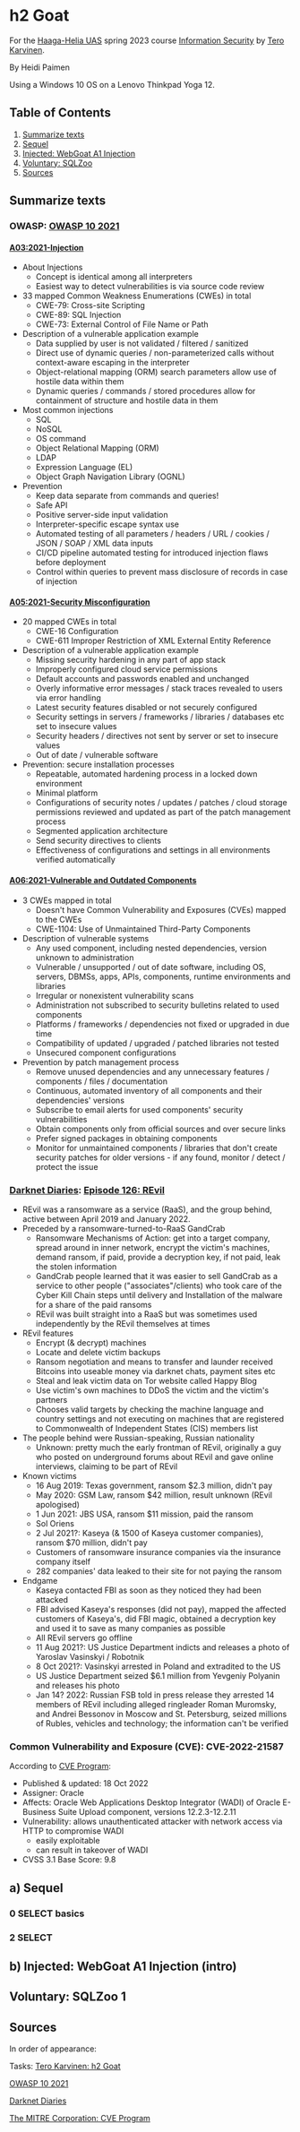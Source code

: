 # h2 Goat

For the [Haaga-Helia UAS](https://www.haaga-helia.fi/en) spring 2023 course [Information Security](https://terokarvinen.com/2023/information-security-2023/) by [Tero Karvinen](https://terokarvinen.com/).

By Heidi Paimen

Using a Windows 10 OS on a Lenovo Thinkpad Yoga 12.

## Table of Contents

1. [Summarize texts](#summarize)
2. [Sequel](#sequel)
3. [Injected: WebGoat A1 Injection](#webgoat-injection)
4. [Voluntary: SQLZoo](#sqlzoo)
5. [Sources](#sources)


<a name="summarize"></a>
## Summarize texts

### OWASP: [OWASP 10 2021](https://owasp.org/Top10/)

#### [A03:2021-Injection](https://owasp.org/Top10/A03_2021-Injection/)

* About Injections
  * Concept is identical among all interpreters
  * Easiest way to detect vulnerabilities is via source code review
* 33 mapped Common Weakness Enumerations (CWEs) in total
  * CWE-79: Cross-site Scripting
  * CWE-89: SQL Injection
  * CWE-73: External Control of File Name or Path
* Description of a vulnerable application example
  * Data supplied by user is not validated / filtered / sanitized
  * Direct use of dynamic queries / non-parameterized calls without context-aware escaping in the interpreter
  * Object-relational mapping (ORM) search parameters allow use of hostile data within them
  * Dynamic queries / commands / stored procedures allow for containment of structure and hostile data in them
* Most common injections
  * SQL
  * NoSQL
  * OS command
  * Object Relational Mapping (ORM)
  * LDAP
  * Expression Language (EL)
  * Object Graph Navigation Library (OGNL) 
* Prevention
  * Keep data separate from commands and queries!
  * Safe API
  * Positive server-side input validation
  * Interpreter-specific escape syntax use
  * Automated testing of all parameters / headers / URL / cookies / JSON / SOAP / XML data inputs
  * CI/CD pipeline automated testing for introduced injection flaws before deployment
  * Control within queries to prevent mass disclosure of records in case of injection

#### [A05:2021-Security Misconfiguration](https://owasp.org/Top10/A05_2021-Security_Misconfiguration/)

* 20 mapped CWEs in total
  * CWE-16 Configuration
  * CWE-611 Improper Restriction of XML External Entity Reference
* Description of a vulnerable application example
  * Missing security hardening in any part of app stack
  * Improperly configured cloud service permissions
  * Default accounts and passwords enabled and unchanged
  * Overly informative error messages / stack traces revealed to users via error handling
  * Latest security features disabled or not securely configured
  * Security settings in servers / frameworks / libraries / databases etc set to insecure values
  * Security headers / directives not sent by server or set to insecure values
  * Out of date / vulnerable software
* Prevention: secure installation processes
  * Repeatable, automated hardening process in a locked down environment
  * Minimal platform
  * Configurations of security notes / updates / patches / cloud storage permissions reviewed and updated as part of the patch management process
  * Segmented application architecture
  * Send security directives to clients
  * Effectiveness of configurations and settings in all environments verified automatically

#### [A06:2021-Vulnerable and Outdated Components](https://owasp.org/Top10/A06_2021-Vulnerable_and_Outdated_Components/)

* 3 CWEs mapped in total
  * Doesn't have Common Vulnerability and Exposures (CVEs) mapped to the CWEs
  * CWE-1104: Use of Unmaintained Third-Party Components
* Description of vulnerable systems
  * Any used component, including nested dependencies, version unknown to administration
  * Vulnerable / unsupported / out of date software, including OS, servers, DBMSs, apps, APIs, components, runtime environments and libraries
  * Irregular or nonexistent vulnerability scans
  * Administration not subscribed to security bulletins related to used components
  * Platforms / frameworks / dependencies not fixed or upgraded in due time
  * Compatibility of updated / upgraded / patched libraries not tested
  * Unsecured component configurations
* Prevention by patch management process
  * Remove unused dependencies and any unnecessary features / components / files / documentation
  * Continuous, automated inventory of all components and their dependencies' versions
  * Subscribe to email alerts for used components' security vulnerabilities
  * Obtain components only from official sources and over secure links
  * Prefer signed packages in obtaining components
  * Monitor for unmaintained components / libraries that don't create security patches for older versions - if any found, monitor / detect / protect the issue

### [Darknet Diaries](https://darknetdiaries.com/): [Episode 126: REvil](https://darknetdiaries.com/episode/126/)
* REvil was a ransomware as a service (RaaS), and the group behind, active between April 2019 and January 2022.
* Preceded by a ransomware-turned-to-RaaS GandCrab
  * Ransomware Mechanisms of Action: get into a target company, spread around in inner network, encrypt the victim's machines, demand ransom, if paid, provide a decryption key, if not paid, leak the stolen information
  * GandCrab people learned that it was easier to sell GandCrab as a service to other people ("associates"/clients) who took care of the Cyber Kill Chain steps until delivery and Installation of the malware for a share of the paid ransoms
  * REvil was built straight into a RaaS but was sometimes used independently by the REvil themselves at times
* REvil features
  * Encrypt (& decrypt) machines
  * Locate and delete victim backups
  * Ransom negotiation and means to transfer and launder received Bitcoins into useable money via darknet chats, payment sites etc
  * Steal and leak victim data on Tor website called Happy Blog
  * Use victim's own machines to DDoS the victim and the victim's partners
  * Chooses valid targets by checking the machine language and country settings and not executing on machines that are registered to Commonwealth of Independent States (CIS) members list
* The people behind were Russian-speaking, Russian nationality
  * Unknown: pretty much the early frontman of REvil, originally a guy who posted on underground forums about REvil and gave online interviews, claiming to be part of REvil
* Known victims
  * 16 Aug 2019: Texas government, ransom $2.3 million, didn't pay
  * May 2020: GSM Law, ransom $42 million, result unknown (REvil apologised)
  * 1 Jun 2021: JBS USA, ransom $11 mission, paid the ransom
  * Sol Oriens
  * 2 Jul 2021?: Kaseya (& 1500 of Kaseya customer companies), ransom $70 million, didn't pay
  * Customers of ransomware insurance companies via the insurance company itself
  * 282 companies' data leaked to their site for not paying the ransom
* Endgame
  * Kaseya contacted FBI as soon as they noticed they had been attacked
  * FBI advised Kaseya's responses (did not pay), mapped the affected customers of Kaseya's, did FBI magic, obtained a decryption key and used it to save as many companies as possible
  * All REvil servers go offline
  * 11 Aug 2021?: US Justice Department indicts and releases a photo of Yaroslav Vasinskyi / Robotnik
  * 8 Oct 2021?: Vasinskyi arrested in Poland and extradited to the US
  * US Justice Department seized $6.1 million from Yevgeniy Polyanin and releases his photo
  * Jan 14? 2022: Russian FSB told in press release they arrested 14 members of REvil including alleged ringleader Roman Muromsky, and Andrei Bessonov in Moscow and St. Petersburg, seized millions of Rubles, vehicles and technology; the information can't be verified

### Common Vulnerability and Exposure (CVE): CVE-2022-21587

According to [CVE Program](https://www.cve.org/CVERecord?id=CVE-2022-21587):

* Published & updated: 18 Oct 2022
* Assigner: Oracle
* Affects: Oracle Web Applications Desktop Integrator (WADI) of Oracle E-Business Suite Upload component, versions 12.2.3-12.2.11
* Vulnerability: allows unauthenticated attacker with network access via HTTP to compromise WADI
  * easily exploitable
  * can result in takeover of WADI
* CVSS 3.1 Base Score: 9.8

<a name="sequel"></a>
## a) Sequel

### 0 SELECT basics

### 2 SELECT

<a name="webgoat-injection"></a>
## b) Injected: WebGoat A1 Injection (intro)

<a name="sqlzoo"></a>
## Voluntary: SQLZoo 1

<a name="sources"></a>
## Sources

In order of appearance:

Tasks: [Tero Karvinen: h2 Goat](https://terokarvinen.com/2023/information-security-2023/?f=moodle#h2-goat)

[OWASP 10 2021](https://owasp.org/Top10/)

[Darknet Diaries](https://darknetdiaries.com/)

[The MITRE Corporation: CVE Program](https://www.cve.org/CVERecord?id=CVE-2022-21587)

